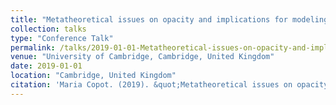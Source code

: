 ```yaml
---
title: "Metatheoretical issues on opacity and implications for modeling"
collection: talks
type: "Conference Talk"
permalink: /talks/2019-01-01-Metatheoretical-issues-on-opacity-and-implications
venue: "University of Cambridge, Cambridge, United Kingdom"
date: 2019-01-01
location: "Cambridge, United Kingdom"
citation: 'Maria Copot. (2019). &quot;Metatheoretical issues on opacity and implications for modeling&quot;. University of Cambridge, Cambridge, United Kingdom.'
---
```



